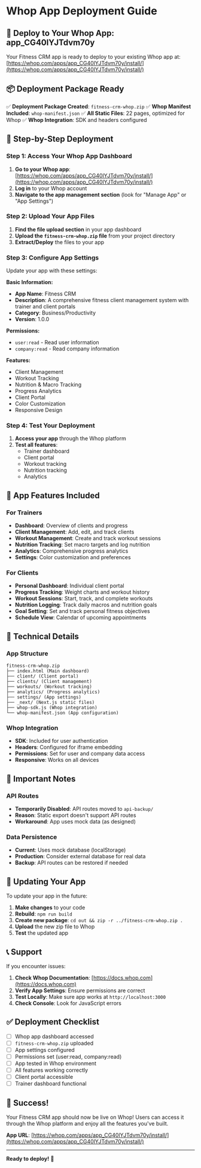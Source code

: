 # Whop App Deployment Guide

## 🚀 Deploy to Your Whop App: app_CG40lYJTdvm70y

Your Fitness CRM app is ready to deploy to your existing Whop app at: [https://whop.com/apps/app_CG40lYJTdvm70y/install/](https://whop.com/apps/app_CG40lYJTdvm70y/install/)

## 📦 Deployment Package Ready

✅ **Deployment Package Created**: `fitness-crm-whop.zip`
✅ **Whop Manifest Included**: `whop-manifest.json`
✅ **All Static Files**: 22 pages, optimized for Whop
✅ **Whop Integration**: SDK and headers configured

## 🔧 Step-by-Step Deployment

### Step 1: Access Your Whop App Dashboard

1. **Go to your Whop app**: [https://whop.com/apps/app_CG40lYJTdvm70y/install/](https://whop.com/apps/app_CG40lYJTdvm70y/install/)
2. **Log in** to your Whop account
3. **Navigate to the app management section** (look for "Manage App" or "App Settings")

### Step 2: Upload Your App Files

1. **Find the file upload section** in your app dashboard
2. **Upload the `fitness-crm-whop.zip` file** from your project directory
3. **Extract/Deploy** the files to your app

### Step 3: Configure App Settings

Update your app with these settings:

**Basic Information:**
- **App Name**: Fitness CRM
- **Description**: A comprehensive fitness client management system with trainer and client portals
- **Category**: Business/Productivity
- **Version**: 1.0.0

**Permissions:**
- `user:read` - Read user information
- `company:read` - Read company information

**Features:**
- Client Management
- Workout Tracking
- Nutrition & Macro Tracking
- Progress Analytics
- Client Portal
- Color Customization
- Responsive Design

### Step 4: Test Your Deployment

1. **Access your app** through the Whop platform
2. **Test all features**:
   - Trainer dashboard
   - Client portal
   - Workout tracking
   - Nutrition tracking
   - Analytics

## 📱 App Features Included

### For Trainers
- **Dashboard**: Overview of clients and progress
- **Client Management**: Add, edit, and track clients
- **Workout Management**: Create and track workout sessions
- **Nutrition Tracking**: Set macro targets and log nutrition
- **Analytics**: Comprehensive progress analytics
- **Settings**: Color customization and preferences

### For Clients
- **Personal Dashboard**: Individual client portal
- **Progress Tracking**: Weight charts and workout history
- **Workout Sessions**: Start, track, and complete workouts
- **Nutrition Logging**: Track daily macros and nutrition goals
- **Goal Setting**: Set and track personal fitness objectives
- **Schedule View**: Calendar of upcoming appointments

## 🔧 Technical Details

### App Structure
```
fitness-crm-whop.zip
├── index.html (Main dashboard)
├── client/ (Client portal)
├── clients/ (Client management)
├── workouts/ (Workout tracking)
├── analytics/ (Progress analytics)
├── settings/ (App settings)
├── _next/ (Next.js static files)
├── whop-sdk.js (Whop integration)
└── whop-manifest.json (App configuration)
```

### Whop Integration
- **SDK**: Included for user authentication
- **Headers**: Configured for iframe embedding
- **Permissions**: Set for user and company data access
- **Responsive**: Works on all devices

## 🚨 Important Notes

### API Routes
- **Temporarily Disabled**: API routes moved to `api-backup/`
- **Reason**: Static export doesn't support API routes
- **Workaround**: App uses mock data (as designed)

### Data Persistence
- **Current**: Uses mock database (localStorage)
- **Production**: Consider external database for real data
- **Backup**: API routes can be restored if needed

## 🔄 Updating Your App

To update your app in the future:

1. **Make changes** to your code
2. **Rebuild**: `npm run build`
3. **Create new package**: `cd out && zip -r ../fitness-crm-whop.zip .`
4. **Upload** the new zip file to Whop
5. **Test** the updated app

## 📞 Support

If you encounter issues:

1. **Check Whop Documentation**: [https://docs.whop.com](https://docs.whop.com)
2. **Verify App Settings**: Ensure permissions are correct
3. **Test Locally**: Make sure app works at `http://localhost:3000`
4. **Check Console**: Look for JavaScript errors

## ✅ Deployment Checklist

- [ ] Whop app dashboard accessed
- [ ] `fitness-crm-whop.zip` uploaded
- [ ] App settings configured
- [ ] Permissions set (user:read, company:read)
- [ ] App tested in Whop environment
- [ ] All features working correctly
- [ ] Client portal accessible
- [ ] Trainer dashboard functional

## 🎉 Success!

Your Fitness CRM app should now be live on Whop! Users can access it through the Whop platform and enjoy all the features you've built.

**App URL**: [https://whop.com/apps/app_CG40lYJTdvm70y/install/](https://whop.com/apps/app_CG40lYJTdvm70y/install/)

---

**Ready to deploy!** 🚀

